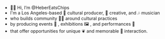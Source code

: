 - 👋🏽 Hi, I’m @HeberEatsChips
- I'm a Los Angeles-based 🌆 cultural producer, 🎨 creative, and 🎶 musician 
- who builds community 🤝🏾 around cultural practices
- by producing events 📅 , exhibitions 🖼️ , and performances 🕺  
- that offer opportunities for unique ❦ and memorable 🧠 interaction.

